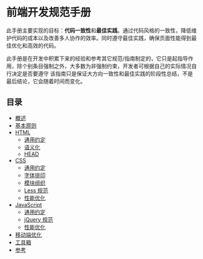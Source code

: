 # 前端开发规范手册

此手册主要实现的目标：**代码一致性**和**最佳实践**。通过代码风格的一致性，降低维护代码的成本以及改善多人协作的效率。同时遵守最佳实践，确保页面性能得到最佳优化和高效的代码。

此手册是在开发中积累下来的经验和参考其它规范/指南制定的，它只是起指导作用，除个别条目强制之外，大多数为非强制约束，开发者可根据自己的实际情况自行决定是否要遵守
该指南只是保证大方向一致性和最佳实践的阶段性总结，不是最后结论，它会随着时间而变化。

## 目录
* [概述](README.md)
* [基本原则](basic/README.md)
* [HTML](html/README.md)
   * [通用约定](html/general.md)
   * [语义化](html/semantic.md)
   * [HEAD](html/head.md)
* [CSS](css/README.md)
   * [通用约定](css/general.md)
   * [字体排印](css/typography.md)
   * [模块组织](css/structure.md)
   * [Less 规范](css/less.md)
   * [性能优化](css/performance.md)
* [JavaScript](javascript/README.md)
   * [通用约定](javascript/general.md)
   * [jQuery 规范](javascript/jquery.md)
   * [性能优化](javascript/performance.md)
* [移动端优化](mobile-optimize/README.md)
* [工具箱](tool/README.md)
* [参考](reference/README.md)

